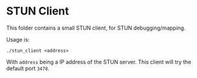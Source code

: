 # STUN Client

This folder contains a small STUN client, for STUN debugging/mapping.

Usage is:

`./stun_client <address>`

With `address` being a IP address of the STUN server. This client will try the default port `3478`.